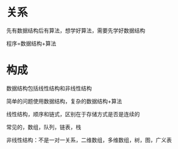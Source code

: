 # 关系

先有数据结构后有算法，想学好算法，需要先学好数据结构

程序=数据结构+算法

 

# 构成

数据结构包括线性结构和非线性结构

简单的问题使用数据结构，复杂的数据结构+算法

线性结构，顺序和链式，区别在于存储方式是否是连续的

常见的，数组，队列，链表，栈

非线性结构：不是一对一关系，二维数组，多维数组，树，图，广义表